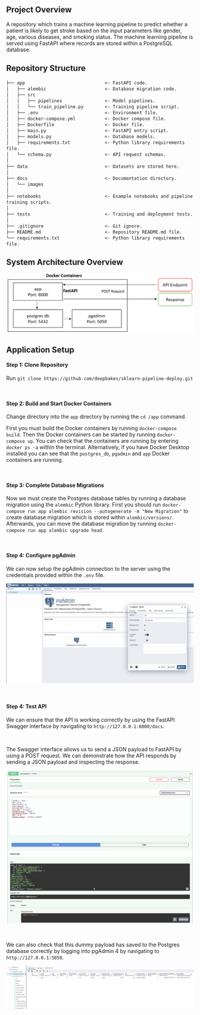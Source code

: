 ## Project Overview

A repository which trains a machine learning pipeline to predict whether a patient is likely to get stroke based on the input parameters like gender, age, various diseases, and smoking status. The machine learning pipeline is served using FastAPI where records are stored within a PostgreSQL database.

## Repository Structure

```
├── app                              <- FastAPI code.
│   ├── alembic                      <- Database migration code.
│   ├── src 
│   │   ├── pipelines                <- Model pipelines.
│   │   └── train_pipeline.py        <- Training pipeline script.
│   ├── .env                         <- Environment file.
│   ├── docker-compose.yml           <- Docker compose file.
│   ├── Dockerfile                   <- Docker file.
│   ├── main.py                      <- FastAPI entry script.
│   ├── models.py                    <- Database models.
│   ├── requirements.txt             <- Python library requirements file.
│   └── schema.py                    <- API request schemas.
│
├── data                             <- Datasets are stored here.
│
├── docs                             <- Documentation directory.
│   └── images                       
│ 
├── notebooks                        <- Example notebooks and pipeline training scripts.
│ 
├── tests                            <- Training and deployment tests.
│
├── .gitignore                       <- Git ignore.
├── README.md                        <- Repository README.md file.
└── requirements.txt                 <- Python library requirements file.
 ```

## System Architecture Overview

![deployment_pipeline_overview.png](./docs/images/deployment_pipeline_overview.png)

## Application Setup

#### Step 1: Clone Repository

Run ```git clone https://github.com/deepbakes/sklearn-pipeline-deploy.git```

<br>

#### Step 2: Build and Start Docker Containers

Change directory into the ```app``` directory by running the ```cd /app``` command.

First you must build the Docker containers by running ```docker-compose build```. Then the Docker containers can be started by running ```docker-compose up```. You can check that the containers are running by entering ```docker ps -a``` within the terminal. Alternatively, if you have Docker Desktop installed you can see that the ```postgres_db```, ```pgadmin``` and ```app``` Docker containers are running.

<br>

#### Step 3: Complete Database Migrations

Now we must create the Postgres database tables by running a database migration using the ```alembic``` Python library. First you should run ```docker-compose run app alembic revision --autogenerate -m "New Migration"``` to create database migration which is stored within ```alembic/versions/```. Afterwards, you can move the database migration by running ```docker-compose run app alembic upgrade head```.

<br>

#### Step 4: Configure pgAdmin

We can now setup the pgAdmin connection to the server using the credentials provided within the ```.env``` file.

![postgres_connection.gif](./docs/images/postgres_connection.gif)

<br>

#### Step 4: Test API

We can ensure that the API is working correctly by using the FastAPI Swagger interface by navigating to ```http://127.0.0.1:8000/docs```.

<br>

The Swagger interface allows us to send a JSON payload to FastAPI by using a POST request. We can demonstrate how the API responds by sending a JSON payload and inspecting the response.

![test_payload.png](./docs/images/test_payload.png)

<br>

We can also check that this dummy payload has saved to the Postgres database correctly by logging into pgAdmin 4 by navigating to ```http://127.0.0.1:5050```.

![pgadmin_test.png](./docs/images/pgadmin_test.png)